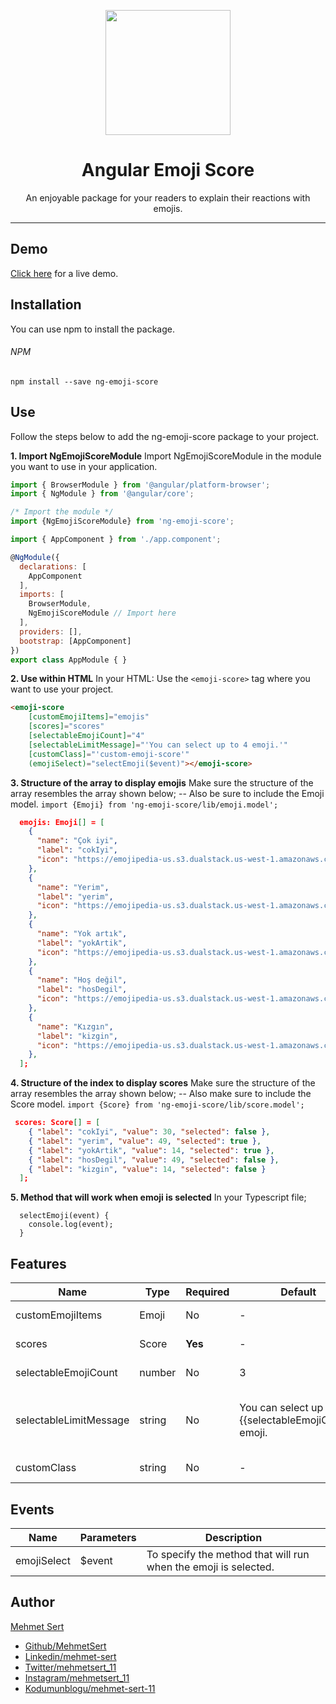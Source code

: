 <p align="center">
  <img height="200px" width="200px" style="text-align: center;" src="https://www.mehmetsert.com.tr/assets/img/ng-emoji-score.png">
  <h1 align="center">Angular Emoji Score</h1>
</p>
<p align="center">An enjoyable package for your readers to explain their reactions with emojis.</p>

------------

## Demo
[Click here](https://stackblitz.com/edit/ng-emoji-score?file=src%2Fapp%2Femoji%2Femoji.component.html "Click here") for a live demo.

## Installation
You can use npm to install the package.

###### NPM
```
npm install --save ng-emoji-score
```

## Use
Follow the steps below to add the ng-emoji-score package to your project.

**1.  Import NgEmojiScoreModule**
Import NgEmojiScoreModule in the module you want to use in your application.
```javascript
import { BrowserModule } from '@angular/platform-browser';
import { NgModule } from '@angular/core';

/* Import the module */
import {NgEmojiScoreModule} from 'ng-emoji-score';

import { AppComponent } from './app.component';

@NgModule({
  declarations: [
    AppComponent
  ],
  imports: [
    BrowserModule,
    NgEmojiScoreModule // Import here
  ],
  providers: [],
  bootstrap: [AppComponent]
})
export class AppModule { }

```

**2.  Use within HTML**
In your HTML: Use the `<emoji-score>` tag where you want to use your project.
```html
<emoji-score
  	[customEmojiItems]="emojis"
  	[scores]="scores"
  	[selectableEmojiCount]="4"
  	[selectableLimitMessage]="'You can select up to 4 emoji.'"
  	[customClass]="'custom-emoji-score'"
  	(emojiSelect)="selectEmoji($event)"></emoji-score>
```

**3.  Structure of the array to display emojis**
Make sure the structure of the array resembles the array shown below;
-- Also be sure to include the Emoji model. `import {Emoji} from 'ng-emoji-score/lib/emoji.model';`
```json
  emojis: Emoji[] = [
    {
      "name": "Çok iyi",
      "label": "cokIyi",
      "icon": "https://emojipedia-us.s3.dualstack.us-west-1.amazonaws.com/thumbs/72/emojione/211/face-with-tears-of-joy_1f602.png"
    },
    {
      "name": "Yerim",
      "label": "yerim",
      "icon": "https://emojipedia-us.s3.dualstack.us-west-1.amazonaws.com/thumbs/72/emojione/211/smiling-face-with-heart-shaped-eyes_1f60d.png"
    },
    {
      "name": "Yok artık",
      "label": "yokArtik",
      "icon": "https://emojipedia-us.s3.dualstack.us-west-1.amazonaws.com/thumbs/72/emojione/211/face-screaming-in-fear_1f631.png"
    },
    {
      "name": "Hoş değil",
      "label": "hosDegil",
      "icon": "https://emojipedia-us.s3.dualstack.us-west-1.amazonaws.com/thumbs/72/emojione/211/thumbs-down-sign_1f44e.png"
    },
    {
      "name": "Kızgın",
      "label": "kizgin",
      "icon": "https://emojipedia-us.s3.dualstack.us-west-1.amazonaws.com/thumbs/72/emojione/211/face-with-look-of-triumph_1f624.png"
    },
  ];
```

**4.  Structure of the index to display scores**
Make sure the structure of the array resembles the array shown below;
-- Also make sure to include the Score model. `import {Score} from 'ng-emoji-score/lib/score.model';`
```json
 scores: Score[] = [
    { "label": "cokIyi", "value": 30, "selected": false },
    { "label": "yerim", "value": 49, "selected": true },
    { "label": "yokArtik", "value": 14, "selected": true },
    { "label": "hosDegil", "value": 49, "selected": false },
    { "label": "kizgin", "value": 14, "selected": false }
  ];
```

**5.  Method that will work when emoji is selected**
In your Typescript file;
```
  selectEmoji(event) {
    console.log(event);
  }
```

## Features
| Name | Type | Required | Default | Description |
| ------------ | ------------ | ------------ | ------------ | ------------ |
| customEmojiItems | Emoji  | No | - | For creating your own emojis. |
| scores | Score | **Yes**  | - | Scores previously given to the article. |
| selectableEmojiCount | number  | No | 3 | The maximum number of selectable emoji. |
| selectableLimitMessage | string  | No | You can select up to {{selectableEmojiCount}} emoji. | If you want to select more emoji than "selectableEmojiCount", this message will be displayed. |
| customClass | string  | No | - | It allows you to give your own style class. |

## Events
| Name | Parameters | Description |
| ------------ | ------------ | ------------ | 
| emojiSelect | $event | To specify the method that will run when the emoji is selected. |

## Author
[Mehmet Sert](https://mehmetsert.com.tr "Mehmet Sert")
- [Github/MehmetSert](https://github.com/MehmetSert "Github/MehmetSert")
- [Linkedin/mehmet-sert](https://www.linkedin.com/in/mehmet-sert/ "Linkedin/mehmet-sert")
- [Twitter/mehmetsert_11](https://twitter.com/mehmetsert_11 "Twitter/mehmetsert_11")
- [Instagram/mehmetsert_11](https://www.instagram.com/mehmetsert_11/ "Instagram/mehmetsert_11")
- [Kodumunblogu/mehmet-sert-11](https://kodumunblogu.net/auth/mehmet-sert-11 "Kodumunblogu/mehmet-sert-11")
